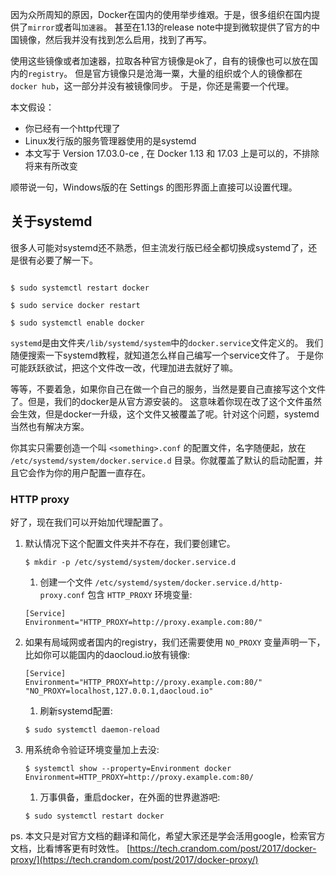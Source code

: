 因为众所周知的原因，Docker在国内的使用举步维艰。于是，很多组织在国内提供了`mirror`或者叫`加速器`。 甚至在1.13的release note中提到微软提供了官方的中国镜像，然后我并没有找到怎么启用，找到了再写。

使用这些镜像或者加速器，拉取各种官方镜像是ok了，自有的镜像也可以放在国内的`registry`。 但是官方镜像只是沧海一粟，大量的组织或个人的镜像都在`docker hub`，这一部分并没有被镜像同步。 于是，你还是需要一个代理。

本文假设：

*   你已经有一个http代理了
*   Linux发行版的服务管理器使用的是systemd
*   本文写于 Version 17.03.0-ce , 在 Docker 1.13 和 17.03 上是可以的，不排除将来有所改变

顺带说一句，Windows版的在 Settings 的图形界面上直接可以设置代理。

关于systemd
---------

很多人可能对systemd还不熟悉，但主流发行版已经全都切换成systemd了，还是很有必要了解一下。

```shell

$ sudo systemctl restart docker

$ sudo service docker restart

$ sudo systemctl enable docker
```

`systemd`是由文件夹`/lib/systemd/system`中的`docker.service`文件定义的。 我们随便搜索一下systemd教程，就知道怎么样自己编写一个service文件了。 于是你可能跃跃欲试，把这个文件改一改，代理加进去就好了嘛。

等等，不要着急，如果你自己在做一个自己的服务，当然是要自己直接写这个文件了。但是，我们的docker是从官方源安装的。 这意味着你现在改了这个文件虽然会生效，但是docker一升级，这个文件又被覆盖了呢。针对这个问题，systemd当然也有解决方案。

你其实只需要创造一个叫 `<something>.conf` 的配置文件，名字随便起，放在 `/etc/systemd/system/docker.service.d` 目录。你就覆盖了默认的启动配置，并且它会作为你的用户配置一直存在。

### HTTP proxy

好了，现在我们可以开始加代理配置了。

1.  默认情况下这个配置文件夹并不存在，我们要创建它。
    
    ```shell
    $ mkdir -p /etc/systemd/system/docker.service.d
    ```
    
    1.  创建一个文件 `/etc/systemd/system/docker.service.d/http-proxy.conf` 包含 `HTTP_PROXY` 环境变量:
    
    ```shell
    [Service]
    Environment="HTTP_PROXY=http://proxy.example.com:80/"
    ```
    
2.  如果有局域网或者国内的registry，我们还需要使用 `NO_PROXY` 变量声明一下，比如你可以能国内的daocloud.io放有镜像:
    
    ```shell
    [Service]
    Environment="HTTP_PROXY=http://proxy.example.com:80/" "NO_PROXY=localhost,127.0.0.1,daocloud.io"
    ```
    
    1.  刷新systemd配置:
    
    ```shell
    $ sudo systemctl daemon-reload
    ```
    
3.  用系统命令验证环境变量加上去没:
    
    ```shell
    $ systemctl show --property=Environment docker
    Environment=HTTP_PROXY=http://proxy.example.com:80/
    ```
    
    1.  万事俱备，重启docker，在外面的世界遨游吧:
    
    ```shell
    $ sudo systemctl restart docker
    ```
    

ps. 本文只是对官方文档的翻译和简化，希望大家还是学会活用google，检索官方文档，比看博客更有时效性。 
 [https://tech.crandom.com/post/2017/docker-proxy/](https://tech.crandom.com/post/2017/docker-proxy/)